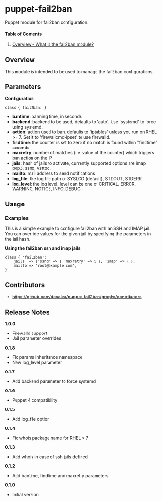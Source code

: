 puppet-fail2ban
======

Puppet module for fail2ban configuration.

#### Table of Contents
1. [Overview - What is the fail2ban module?](#overview)

Overview
--------

This module is intended to be used to manage the fail2ban configurations.

Parameters
----------

**Configuration**
```
class { fail2ban: }
```

* **bantime**: banning time, in seconds
* **backend**: backend to be used, defaults to 'auto'. Use 'systemd' to force using systemd.
* **action**: action used to ban, defaults to 'iptables' unless you run on RHEL >= 7. Set it to 'firewallcmd-ipset' to use firewalld.
* **findtime**: the counter is set to zero if no match is found within "findtime" seconds
* **maxretry**: number of matches (i.e. value of the counter) which triggers ban action on the IP
* **jails**: hash of jails to activate, currently supported options are imap, pop3, sshd, vsftpd.
* **mailto**: mail address to send notifications
* **log_file**: the log file path or SYSLOG (default), STDOUT, STDERR
* **log_level**: the log level, level can be one of CRITICAL, ERROR, WARNING, NOTICE, INFO, DEBUG


Usage
-----

### Examples

This is a simple example to configure fail2ban with an SSH and IMAP jail.
You can override values for the given jail by specifying the parameters in the jail hash.

**Using the fail2ban ssh and imap  jails**

```fail2ban
class { 'fail2ban':
    jails  => {'sshd' => { 'maxretry' => 5 }, 'imap' => {}},
    mailto => 'root@example.com',
}
```

Contributors
------------

* https://github.com/desalvo/puppet-fail2ban/graphs/contributors

Release Notes
-------------

**1.0.0**

* Firewalld support
* Jail parameter overrides

**0.1.8**

* Fix params inheritance namespace
* New log_level parameter

**0.1.7**

* Add backend parameter to force systemd

**0.1.6**

* Puppet 4 compatibility

**0.1.5**

* Add log_file option

**0.1.4**

* Fix whois package name for RHEL  < 7

**0.1.3**

* Add whois in case of ssh jails defined

**0.1.2**

* Add bantime, findtime and maxretry parameters

**0.1.0**

* Initial version
